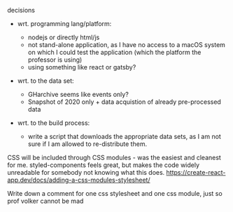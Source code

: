 decisions

* wrt. programming lang/platform:
    * nodejs or directly html/js 
    * not stand-alone application, as I have no access to a macOS system on which I could test the application (which the platform the professor is using)
    * using something like react or gatsby?

* wrt. to the data set:
    * GHarchive seems like events only?
    * Snapshot of 2020 only + data acquistion of already pre-processed data

* wrt. to the build process:
    * write a script that downloads the appropriate data sets, as I am not sure if I am allowed to re-distribute them.

CSS will be included through CSS modules - was the easiest and cleanest for me. styled-components feels great, but makes the code widely unreadable for somebody not knowing what this does.
https://create-react-app.dev/docs/adding-a-css-modules-stylesheet/

Write down a comment for one css stylesheet and one css module, just so prof volker cannot be mad
